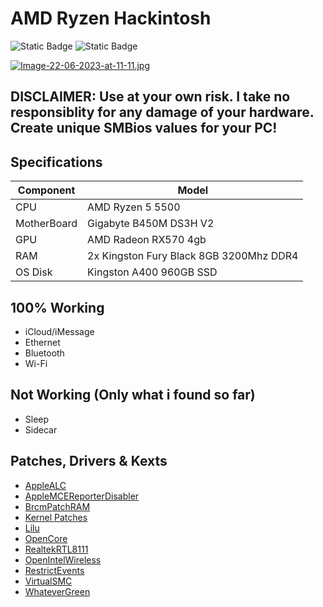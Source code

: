 # AMD Ryzen Hackintosh
![Static Badge](https://img.shields.io/badge/Ventura-13.4-green) ![Static Badge](https://img.shields.io/badge/Open_Core-0.9.3-green)

[![Image-22-06-2023-at-11-11.jpg](https://i.postimg.cc/1zvgNhwj/Image-22-06-2023-at-11-11.jpg)](https://postimg.cc/94qXvkxd)

## DISCLAIMER: Use at your own risk. I take no responsiblity for any damage of your hardware. Create unique SMBios values for your PC!

## Specifications

| Component        | Model                                              |
| ---------------- | ---------------------------------------------------|
| CPU              | AMD Ryzen 5 5500                                   |
| MotherBoard      | Gigabyte B450M DS3H V2                             |
| GPU              | AMD Radeon RX570 4gb                               |
| RAM              | 2x Kingston Fury Black 8GB 3200Mhz DDR4            |
| OS Disk          | Kingston A400 960GB SSD                            |

## 100% Working

* iCloud/iMessage
* Ethernet
* Bluetooth
* Wi-Fi

## Not Working (Only what i found so far)

* Sleep
* Sidecar

## Patches, Drivers & Kexts

* [AppleALC](https://github.com/acidanthera/AppleALC)
* [AppleMCEReporterDisabler](https://github.com/acidanthera/bugtracker/files/3703498/AppleMCEReporterDisabler.kext.zip)
* [BrcmPatchRAM](https://github.com/acidanthera/BrcmPatchRAM)
* [Kernel Patches](https://github.com/AMD-OSX/AMD_Vanilla)
* [Lilu](https://github.com/acidanthera/Lilu)
* [OpenCore](https://github.com/acidanthera/OpenCorePkg)
* [RealtekRTL8111](https://github.com/Mieze/RTL8111_driver_for_OS_X)
* [OpenIntelWireless](https://github.com/OpenIntelWireless)
* [RestrictEvents](https://github.com/acidanthera/RestrictEvents)
* [VirtualSMC](https://github.com/acidanthera/VirtualSMC)
* [WhateverGreen](https://github.com/acidanthera/WhateverGreen)

